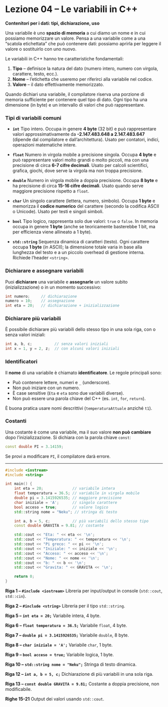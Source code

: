 # Lezione 04 – Le variabili in C++

**Contenitori per i dati: tipi, dichiarazione, uso**

Una variabile è uno **spazio di memoria** a cui diamo un nome e in cui possiamo memorizzare un valore.
Pensa a una variabile come a una “scatola etichettata” che può contenere dati: possiamo aprirla per leggere il valore o sostituirlo con uno nuovo.

Le variabili in C++ hanno tre caratteristiche fondamentali:

1. **Tipo** – definisce la natura del dato (numero intero, numero con virgola, carattere, testo, ecc.).
2. **Nome** – l’etichetta che useremo per riferirci alla variabile nel codice.
3. **Valore** – il dato effettivamente memorizzato.

Quando dichiari una variabile, il compilatore riserva una porzione di memoria sufficiente per contenere quel tipo di dato. Ogni tipo ha una dimensione (in byte) e un intervallo di valori che può rappresentare.

### Tipi di variabili comuni

* **`int`**
  Tipo intero. Occupa in genere **4 byte** (32 bit) e può rappresentare valori approssimativamente da **-2.147.483.648 a 2.147.483.647** (dipende dal compilatore e dall’architettura).
  Usato per contatori, indici, operazioni matematiche intere.

* **`float`**
  Numero in virgola mobile a precisione singola. Occupa **4 byte** e può rappresentare valori molto grandi o molto piccoli, ma con una precisione di circa **6-7 cifre decimali**.
  Usato per calcoli scientifici, grafica, giochi, dove serve la virgola ma non troppa precisione.

* **`double`**
  Numero in virgola mobile a doppia precisione. Occupa **8 byte** e ha precisione di circa **15-16 cifre decimali**.
  Usato quando serve maggiore precisione rispetto a `float`.

* **`char`**
  Un singolo carattere (lettera, numero, simbolo). Occupa **1 byte** e memorizza il **codice numerico** del carattere (secondo la codifica ASCII o Unicode).
  Usato per testi e singoli simboli.

* **`bool`**
  Tipo logico, rappresenta solo due valori: `true` o `false`. In memoria occupa in genere **1 byte** (anche se teoricamente basterebbe 1 bit, ma per efficienza viene allineato a 1 byte).

* **`std::string`**
  Sequenza dinamica di caratteri (testo). Ogni carattere occupa **1 byte** (in ASCII); la dimensione totale varia in base alla lunghezza del testo e a un piccolo overhead di gestione interna. Richiede l’header `<string>`.

### Dichiarare e assegnare variabili

Puoi **dichiarare** una variabile e **assegnarle** un valore subito (inizializzazione) o in un momento successivo:

```cpp
int numero;     // dichiarazione
numero = 10;    // assegnazione
int eta = 20;   // dichiarazione + inizializzazione
```

### Dichiarare più variabili

È possibile dichiarare più variabili dello stesso tipo in una sola riga, con o senza valori iniziali:

```cpp
int a, b, c;          // senza valori iniziali
int x = 1, y = 2, z;  // con alcuni valori iniziali
```

### Identificatori

Il **nome** di una variabile è chiamato **identificatore**.
Le regole principali sono:

* Può contenere lettere, numeri e `_` (underscore).
* Non può iniziare con un numero.
* È case sensitive (`Eta` e `eta` sono due variabili diverse).
* Non può essere una parola chiave del C++ (es. `int`, `for`, `return`).  
  
È buona pratica usare nomi descrittivi (`temperaturaAttuale` anziché `t1`).

### Costanti

Una costante è come una variabile, ma il suo valore **non può cambiare** dopo l’inizializzazione. Si dichiara con la parola chiave `const`:

```cpp
const double PI = 3.14159;
```

Se provi a modificare `PI`, il compilatore darà errore.

---

```cpp
#include <iostream>
#include <string>

int main() {
    int eta = 20;             // variabile intera
    float temperatura = 36.5; // variabile in virgola mobile
    double pi = 3.1415926535; // maggiore precisione
    char iniziale = 'A';      // singolo carattere
    bool acceso = true;       // valore logico
    std::string nome = "Neku"; // stringa di testo

    int a, b = 5, c;          // più variabili dello stesso tipo
    const double GRAVITA = 9.81; // costante

    std::cout << "Eta: " << eta << '\n';
    std::cout << "Temperatura: " << temperatura << '\n';
    std::cout << "Pi greco: " << pi << '\n';
    std::cout << "Iniziale: " << iniziale << '\n';
    std::cout << "Acceso: " << acceso << '\n';
    std::cout << "Nome: " << nome << '\n';
    std::cout << "b: " << b << '\n';
    std::cout << "Gravita: " << GRAVITA << '\n';

    return 0;
}
```

**Riga 1 – `#include <iostream>`**
Libreria per input/output in console (`std::cout`, `std::cin`).

**Riga 2 – `#include <string>`**
Libreria per il tipo `std::string`.

**Riga 5 – `int eta = 20;`**
Variabile intera, 4 byte.

**Riga 6 – `float temperatura = 36.5;`**
Variabile `float`, 4 byte.

**Riga 7 – `double pi = 3.1415926535;`**
Variabile `double`, 8 byte.

**Riga 8 – `char iniziale = 'A';`**
Variabile `char`, 1 byte.

**Riga 9 – `bool acceso = true;`**
Variabile logica, 1 byte.

**Riga 10 – `std::string nome = "Neku";`**
Stringa di testo dinamica.

**Riga 12 – `int a, b = 5, c;`**
Dichiarazione di più variabili in una sola riga.

**Riga 13 – `const double GRAVITA = 9.81;`**
Costante a doppia precisione, non modificabile.

**Righe 15-21**
Output dei valori usando `std::cout`.
